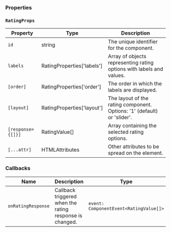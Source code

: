 ### Properties

### `RatingProps`

| Property          | Type                            | Description                                                             |
| ----------------- | ------------------------------- | ----------------------------------------------------------------------- |
| `id`              | string                          | The unique identifier for the component.                                |
| `labels`          | RatingProperties['labels']      | Array of objects representing rating options with labels and values.    |
| `[order]`         | RatingProperties['order']       | The order in which the labels are displayed.                            |
| `[layout]`        | RatingProperties['layout']      | The layout of the rating component. Options: '1' (default) or 'slider'. |
| `[response={[]}]` | RatingValue[]                   | Array containing the selected rating options.                           |
| `[...attr] `      | HTMLAttributes<HTMLFormElement> | Other attributes to be spread on the element.                           |

### Callbacks

| Name               | Description                                             | Type                                   |
| ------------------ | ------------------------------------------------------- | -------------------------------------- |
| `onRatingResponse` | Callback triggered when the rating response is changed. | `event: ComponentEvent<RatingValue[]>` |
